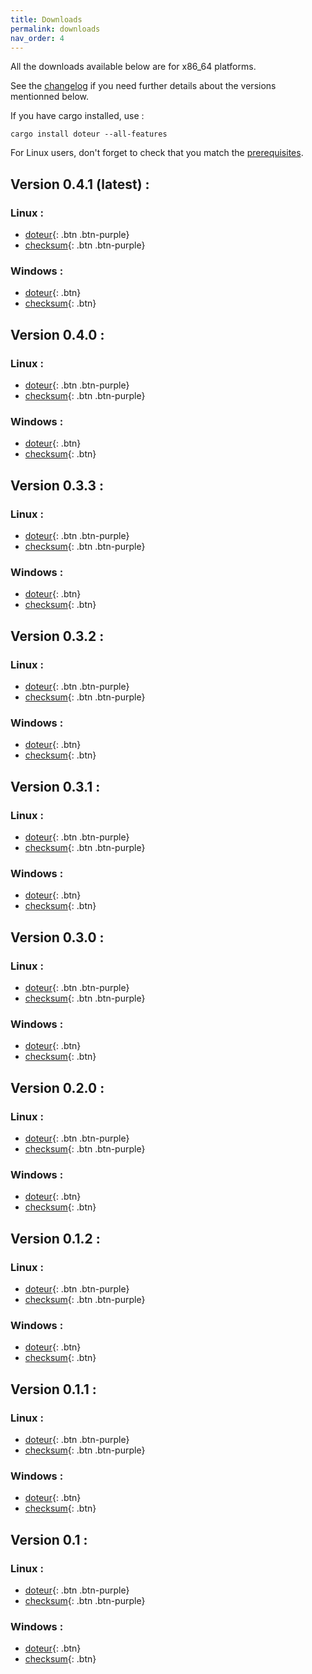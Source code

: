 ```yaml
---
title: Downloads
permalink: downloads
nav_order: 4
---
```


All the downloads available below are for x86_64 platforms.

See the [changelog](changelog) if you need further details about the versions mentionned below.

If you have cargo installed, use :

```
cargo install doteur --all-features
```

For Linux users, don't forget to check that you match the [prerequisites](http://localhost:4000/doteur/install/linux#prerequisites).

## Version 0.4.1 (latest) :

### Linux :
- [doteur](https://github.com/nag763/doteur/releases/download/0.4.1/doteur_linux_86_64.zip){: .btn .btn-purple}
- [checksum](https://github.com/nag763/doteur/releases/download/0.4.1/doteur_linux_86_64.zip.md5){: .btn .btn-purple}

### Windows :
- [doteur](https://github.com/nag763/doteur/releases/download/0.4.1/doteur_windows_86_64.zip){: .btn}
- [checksum](https://github.com/nag763/doteur/releases/download/0.4.1/doteur_windows_86_64.zip.md5){: .btn}

## Version 0.4.0 :

### Linux :
- [doteur](https://github.com/nag763/doteur/releases/download/0.4.0/doteur_linux_86_64.zip){: .btn .btn-purple}
- [checksum](https://github.com/nag763/doteur/releases/download/0.4.0/doteur_linux_86_64.zip.md5){: .btn .btn-purple}

### Windows :
- [doteur](https://github.com/nag763/doteur/releases/download/0.4.0/doteur_windows_86_64.zip){: .btn}
- [checksum](https://github.com/nag763/doteur/releases/download/0.4.0/doteur_windows_86_64.zip.md5){: .btn}

## Version 0.3.3 :

### Linux :
- [doteur](https://github.com/nag763/doteur/releases/download/0.3.3/doteur_linux_86_64.zip){: .btn .btn-purple}
- [checksum](https://github.com/nag763/doteur/releases/download/0.3.3/doteur_linux_86_64.zip.md5){: .btn .btn-purple}

### Windows :
- [doteur](https://github.com/nag763/doteur/releases/download/0.3.3/doteur_windows_86_64.zip){: .btn}
- [checksum](https://github.com/nag763/doteur/releases/download/0.3.3/doteur_windows_86_64.zip.md5){: .btn}

## Version 0.3.2 :

### Linux :
- [doteur](https://github.com/nag763/doteur/releases/download/0.3.2/doteur_linux_86_64.zip){: .btn .btn-purple}
- [checksum](https://github.com/nag763/doteur/releases/download/0.3.2/doteur_linux_86_64.zip.md5){: .btn .btn-purple}

### Windows :
- [doteur](https://github.com/nag763/doteur/releases/download/0.3.2/doteur_windows_86_64.zip){: .btn}
- [checksum](https://github.com/nag763/doteur/releases/download/0.3.2/doteur_windows_86_64.zip.md5){: .btn}

## Version 0.3.1 :

### Linux :
- [doteur](https://github.com/nag763/doteur/releases/download/0.3.1/doteur_linux_86_64.zip){: .btn .btn-purple}
- [checksum](https://github.com/nag763/doteur/releases/download/0.3.1/doteur_linux_86_64.zip.md5){: .btn .btn-purple}

### Windows :
- [doteur](https://github.com/nag763/doteur/releases/download/0.3.1/doteur_windows_86_64.zip){: .btn}
- [checksum](https://github.com/nag763/doteur/releases/download/0.3.1/doteur_windows_86_64.zip.md5){: .btn}

## Version 0.3.0 :

### Linux :
- [doteur](https://github.com/nag763/doteur/releases/download/0.3.0/doteur_linux_86_64.zip){: .btn .btn-purple}
- [checksum](https://github.com/nag763/doteur/releases/download/0.3.0/doteur_linux_86_64.zip.md5){: .btn .btn-purple}

### Windows :
- [doteur](https://github.com/nag763/doteur/releases/download/0.3.0/doteur_windows_86_64.zip){: .btn}
- [checksum](https://github.com/nag763/doteur/releases/download/0.3.0/doteur_windows_86_64.zip.md5){: .btn}

## Version 0.2.0 :

### Linux :
- [doteur](https://github.com/nag763/doteur/releases/download/0.2.0/doteur_linux_86_64.zip){: .btn .btn-purple}
- [checksum](https://github.com/nag763/doteur/releases/download/0.2.0/doteur_linux_86_64.zip.md5){: .btn .btn-purple}

### Windows :
- [doteur](https://github.com/nag763/doteur/releases/download/0.2.0/doteur_windows_86_64.zip){: .btn}
- [checksum](https://github.com/nag763/doteur/releases/download/0.2.0/doteur_windows_86_64.zip.md5){: .btn}

## Version 0.1.2 :

### Linux :
- [doteur](https://github.com/nag763/doteur/releases/download/0.1.2/doteur_linux_86_64.zip){: .btn .btn-purple}
- [checksum](https://github.com/nag763/doteur/releases/download/0.1.2/doteur_linux_86_64.zip.md5){: .btn .btn-purple}

### Windows :
- [doteur](https://github.com/nag763/doteur/releases/download/0.1.2/doteur_windows_86_64.zip){: .btn}
- [checksum](https://github.com/nag763/doteur/releases/download/0.1.2/doteur_windows_86_64.zip.md5){: .btn}

## Version 0.1.1 :

### Linux :
- [doteur](https://github.com/nag763/doteur/releases/download/0.1.1/doteur_linux_86_64.zip){: .btn .btn-purple}
- [checksum](https://github.com/nag763/doteur/releases/download/0.1.1/doteur_linux_86_64.zip.md5){: .btn .btn-purple}

### Windows :
- [doteur](https://github.com/nag763/doteur/releases/download/0.1.1/doteur_windows_86_64.zip){: .btn}
- [checksum](https://github.com/nag763/doteur/releases/download/0.1.1/doteur_windows_86_64.zip.md5){: .btn}

## Version 0.1 :

### Linux :
- [doteur](https://github.com/nag763/doteur/releases/download/0.1/doteur_linux_86_64.zip){: .btn .btn-purple}
- [checksum](https://github.com/nag763/doteur/releases/download/0.1/doteur_linux_86_64.zip.md5){: .btn .btn-purple}

### Windows :
- [doteur](https://github.com/nag763/doteur/releases/download/0.1/doteur_windows_86_64.zip){: .btn}
- [checksum](https://github.com/nag763/doteur/releases/download/0.1/doteur_windows_86_64.zip.md5){: .btn}
